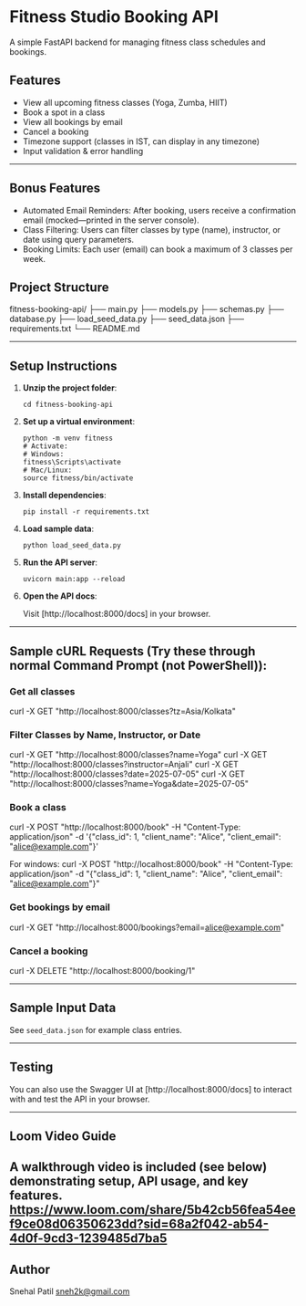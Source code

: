 #  Fitness Studio Booking API

A simple FastAPI backend for managing fitness class schedules and bookings.

##  Features

- View all upcoming fitness classes (Yoga, Zumba, HIIT)
- Book a spot in a class
- View all bookings by email
- Cancel a booking
- Timezone support (classes in IST, can display in any timezone)
- Input validation & error handling

---

## Bonus Features

- Automated Email Reminders: After booking, users receive a confirmation email (mocked—printed in the server console).
- Class Filtering: Users can filter classes by type (name), instructor, or date using query parameters.
- Booking Limits: Each user (email) can book a maximum of 3 classes per week.

##  Project Structure

fitness-booking-api/
├── main.py
├── models.py
├── schemas.py
├── database.py
├── load_seed_data.py
├── seed_data.json
├── requirements.txt
└── README.md

---

##  Setup Instructions

1. **Unzip the project folder**:

    ```
    cd fitness-booking-api
    ```

2. **Set up a virtual environment**:

    ```
    python -m venv fitness
    # Activate:
    # Windows:
    fitness\Scripts\activate
    # Mac/Linux:
    source fitness/bin/activate
    ```

3. **Install dependencies**:

    ```
    pip install -r requirements.txt
    ```

4. **Load sample data**:

    ```
    python load_seed_data.py
    ```

5. **Run the API server**:

    ```
    uvicorn main:app --reload
    ```

6. **Open the API docs**:

    Visit [http://localhost:8000/docs] in your browser.

---

##  Sample cURL Requests (Try these through normal Command Prompt (not PowerShell)):

### Get all classes

curl -X GET "http://localhost:8000/classes?tz=Asia/Kolkata"

### Filter Classes by Name, Instructor, or Date

curl -X GET "http://localhost:8000/classes?name=Yoga"
curl -X GET "http://localhost:8000/classes?instructor=Anjali"
curl -X GET "http://localhost:8000/classes?date=2025-07-05"
curl -X GET "http://localhost:8000/classes?name=Yoga&date=2025-07-05"

### Book a class

curl -X POST "http://localhost:8000/book"
-H "Content-Type: application/json"
-d '{"class_id": 1, "client_name": "Alice", "client_email": "alice@example.com"}'


For windows:
curl -X POST "http://localhost:8000/book" -H "Content-Type: application/json" -d "{\"class_id\": 1, \"client_name\": \"Alice\", \"client_email\": \"alice@example.com\"}"


### Get bookings by email

curl -X GET "http://localhost:8000/bookings?email=alice@example.com"


### Cancel a booking

curl -X DELETE "http://localhost:8000/booking/1"

---

##  Sample Input Data

See `seed_data.json` for example class entries.

---

##  Testing

You can also use the Swagger UI at [http://localhost:8000/docs] to interact with and test the API in your browser.

---

##  Loom Video Guide

A walkthrough video is included (see below) demonstrating setup, API usage, and key features.
https://www.loom.com/share/5b42cb56fea54eef9ce08d06350623dd?sid=68a2f042-ab54-4d0f-9cd3-1239485d7ba5
---

##  Author

Snehal Patil 
sneh2k@gmail.com


